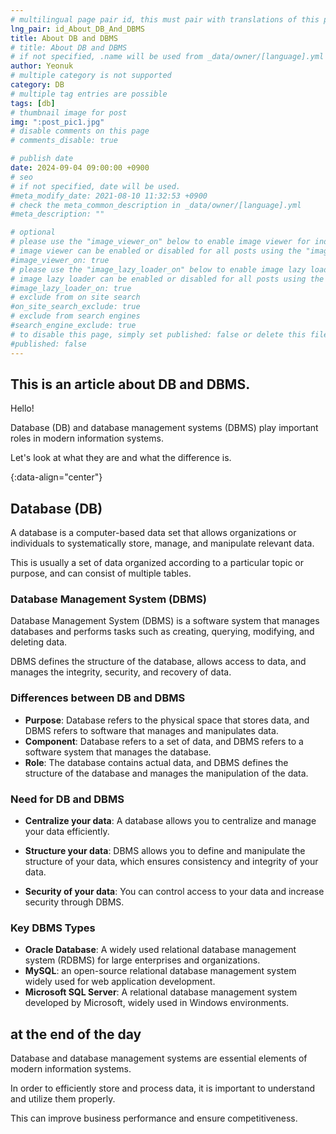 ```yaml
---
# multilingual page pair id, this must pair with translations of this page. (This name must be unique)
lng_pair: id_About_DB_And_DBMS
title: About DB and DBMS
# title: About DB and DBMS
# if not specified, .name will be used from _data/owner/[language].yml
author: Yeonuk
# multiple category is not supported
category: DB
# multiple tag entries are possible
tags: [db]
# thumbnail image for post
img: ":post_pic1.jpg"
# disable comments on this page
# comments_disable: true

# publish date
date: 2024-09-04 09:00:00 +0900
# seo
# if not specified, date will be used.
#meta_modify_date: 2021-08-10 11:32:53 +0900
# check the meta_common_description in _data/owner/[language].yml
#meta_description: ""

# optional
# please use the "image_viewer_on" below to enable image viewer for individual pages or posts (_posts/ or [language]/_posts folders).
# image viewer can be enabled or disabled for all posts using the "image_viewer_posts: true" setting in _data/conf/main.yml.
#image_viewer_on: true
# please use the "image_lazy_loader_on" below to enable image lazy loader for individual pages or posts (_posts/ or [language]/_posts folders).
# image lazy loader can be enabled or disabled for all posts using the "image_lazy_loader_posts: true" setting in _data/conf/main.yml.
#image_lazy_loader_on: true
# exclude from on site search
#on_site_search_exclude: true
# exclude from search engines
#search_engine_exclude: true
# to disable this page, simply set published: false or delete this file
#published: false
---
```


<!-- outline-start -->

## This is an article about DB and DBMS.

Hello!

Database (DB) and database management systems (DBMS) play important roles in modern information systems.

Let's look at what they are and what the difference is.

{:data-align="center"}

<!-- outline-end -->

## Database (DB)

A database is a computer-based data set that allows organizations or individuals to systematically store, manage, and manipulate relevant data.

This is usually a set of data organized according to a particular topic or purpose, and can consist of multiple tables.

### Database Management System (DBMS)

Database Management System (DBMS) is a software system that manages databases and performs tasks such as creating, querying, modifying, and deleting data.

DBMS defines the structure of the database, allows access to data, and manages the integrity, security, and recovery of data.

### Differences between DB and DBMS

- **Purpose**: Database refers to the physical space that stores data, and DBMS refers to software that manages and manipulates data.
- **Component**: Database refers to a set of data, and DBMS refers to a software system that manages the database.
- **Role**: The database contains actual data, and DBMS defines the structure of the database and manages the manipulation of the data.

### Need for DB and DBMS

- **Centralize your data**: A database allows you to centralize and manage your data efficiently.
- **Structure your data**: DBMS allows you to define and manipulate the structure of your data, which ensures consistency and integrity of your data.

- **Security of your data**: You can control access to your data and increase security through DBMS.

### Key DBMS Types

- **Oracle Database**: A widely used relational database management system (RDBMS) for large enterprises and organizations.
- **MySQL**: an open-source relational database management system widely used for web application development.
- **Microsoft SQL Server**: A relational database management system developed by Microsoft, widely used in Windows environments.

## at the end of the day

Database and database management systems are essential elements of modern information systems.

In order to efficiently store and process data, it is important to understand and utilize them properly.

This can improve business performance and ensure competitiveness.
